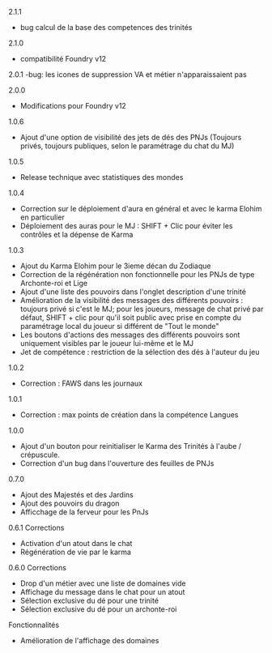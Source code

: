 2.1.1
-  bug calcul de la base des competences des trinités

2.1.0
- compatibilité Foundry v12

2.0.1
-bug: les icones de suppression VA et métier n'apparaissaient pas

2.0.0
- Modifications pour Foundry v12

1.0.6
- Ajout d'une option de visibilité des jets de dés des PNJs (Toujours privés, toujours publiques, selon le paramétrage du chat du MJ)

1.0.5
- Release technique avec statistiques des mondes

1.0.4
- Correction sur le déploiement d'aura en général et avec le karma Elohim en particulier
- Déploiement des auras pour le MJ : SHIFT + Clic pour éviter les contrôles et la dépense de Karma

1.0.3
- Ajout du Karma Elohim pour le 3ieme décan du Zodiaque
- Correction de la régénération non fonctionnelle pour les PNJs de type Archonte-roi et Lige
- Ajout d'une liste des pouvoirs dans l'onglet description d'une trinité
- Amélioration de la visibilité des messages des différents pouvoirs : toujours privé si c'est le MJ; pour les joueurs, message de chat privé par défaut, SHIFT + clic pour qu'il soit public avec prise en compte du paramétrage local du joueur si différent de "Tout le monde"
- Les boutons d'actions des messages des différents pouvoirs sont uniquement visibles par le joueur lui-même et le MJ
- Jet de compétence : restriction de la sélection des dés à l'auteur du jeu

1.0.2
- Correction : FAWS dans les journaux

1.0.1
- Correction : max points de création dans la compétence Langues

1.0.0
- Ajout d'un bouton pour reinitialiser le Karma des Trinités à l'aube / crépuscule.
- Correction d'un bug dans l'ouverture des feuilles de PNJs

0.7.0
- Ajout des Majestés et des Jardins
- Ajout des pouvoirs du dragon
- Afficchage de la ferveur pour les PnJs

0.6.1
Corrections
- Activation d'un atout dans le chat
- Régénération de vie par le karma

0.6.0
Corrections
- Drop d'un métier avec une liste de domaines vide
- Affichage du message dans le chat pour un atout
- Sélection exclusive du dé pour une trinité
- Sélection exclusive du dé pour un archonte-roi

Fonctionnalités
- Amélioration de l'affichage des domaines

